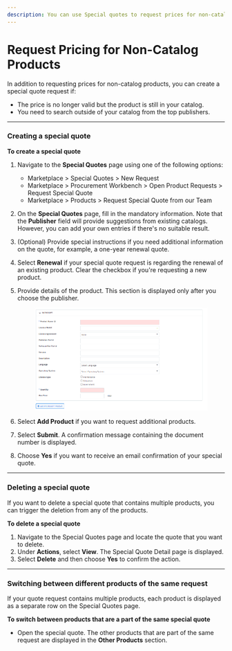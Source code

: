 ```yaml
---
description: You can use Special quotes to request prices for non-catalog products.
---
```


# Request Pricing for Non-Catalog Products

In addition to requesting prices for non-catalog products, you can create a special quote request if:

* The price is no longer valid but the product is still in your catalog.
* You need to search outside of your catalog from the top publishers.

***

### Creating a special quote <a href="#createquote" id="createquote"></a>

**To create a special quote**

1. Navigate to the **Special Quotes** page using one of the following options:
   * Marketplace > Special Quotes > New Request
   * Marketplace > Procurement Workbench > Open Product Requests > Request Special Quote
   * Marketplace > Products > Request Special Quote from our Team
2. On the **Special Quotes** page, fill in the mandatory information. Note that the **Publisher** field will provide suggestions from existing catalogs. However, you can add your own entries if there's no suitable result.
3. (Optional) Provide special instructions if you need additional information on the quote, for example, a one-year renewal quote.
4. Select **Renewal** if your special quote request is regarding the renewal of an existing product. Clear the checkbox if you're requesting a new product.
5.  Provide details of the product. This section is displayed only after you choose the publisher.



    <figure><img src="../../.gitbook/assets/image (12) (1) (1) (1) (1) (1) (1) (1) (1).png" alt=""><figcaption></figcaption></figure>
6. Select **Add Product** if you want to request additional products.
7. Select **Submit**. A confirmation message containing the document number is displayed.
8. Choose **Yes** if you want to receive an email confirmation of your special quote.

***

### Deleting a special quote

If you want to delete a special quote that contains multiple products, you can trigger the deletion from any of the products.

**To delete a special quote**

1. Navigate to the Special Quotes page and locate the quote that you want to delete.
2. Under **Actions**, select **View**. The Special Quote Detail page is displayed.
3. Select **Delete** and then choose **Yes** to confirm the action.

***

### Switching between different products of the same request

If your quote request contains multiple products, each product is displayed as a separate row on the Special Quotes page.

**To switch between products that are a part of the same special quote**

* Open the special quote. The other products that are part of the same request are displayed in the **Other Products** section.

